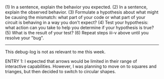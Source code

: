 (1) In a sentence, explain the behavior you expected. 
(2) In a sentence, explain the observed behavior. 
(3) Formulate a hypothesis about what might be causing the mismatch: what part of your code or what part of your circuit is behaving in a way you don't expect? 
(4) Test your hypothesis: what action can you take to help you determine if your hypothesis is true? 
(5) What is the result of your test? 
(6) Repeat steps iii-v above until you resolve your "bug". 

------------------------------
This debug-log is not as relevant to me this week.

ENTRY 1: 
I expected that arrows would be limited in their range of interactive capabilities. However, I was planning to move on to squares and trianges, but then decided to switch to circular shapes. 

